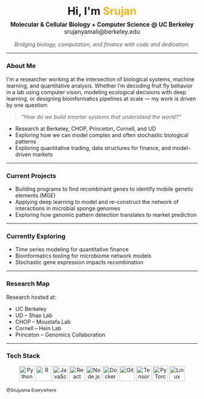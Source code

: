 <h1 align="center">Hi, I'm <span style="color:#FDB515;">Srujan</span></h1>

<p align="center" style="font-size: 1.1em; margin-top: -10px;">
  <strong>Molecular &amp; Cellular Biology + Computer Science</strong>
  <strong>@ UC Berkeley</strong><br/>
  <a href="mailto:srujanyamali@berkeley.edu" style="text-decoration: none; color: inherit;">srujanyamali@berkeley.edu</a>
</p>

<p align="center" style="font-style: italic; color: #555;">
  Bridging biology, computation, and finance with code and dedication.
</p>


---

### About Me

I'm a researcher working at the intersection of biological systems, machine learning, and quantitative analysis. Whether I’m decoding fruit fly behavior in a lab using computer vision, modeling ecological decisions with deep learning, or designing bioinformatics pipelines at scale — my work is driven by one question:

> _"How do we build smarter systems that understand the world?"_

- Research at Berkeley, CHOP, Princeton, Cornell, and UD  
- Exploring how we can model complex and often stochastic biological patterns 
- Exploring quantitative trading, data structures for finance, and model-driven markets

---

### Current Projects

- Building programs to find recombinant genes to identify mobile genetic elements (MGE)
- Applying deep learning to model and re-construct the network of interactions in microbial sponge genomes 
- Exploring how genomic pattern detection translates to market prediction  

---

### Currently Exploring

- Time series modeling for quantitative finance  
- Bioinformatics tooling for microbiome network models
- Stochastic gene expression impacts recombination 

---

### Research Map

Research hosted at:
- UC Berkeley
- UD – Shao Lab  
- CHOP – Moustafa Lab  
- Cornell – Hein Lab  
- Princeton – Genomics Collaboration  

---

### Tech Stack

<p align="center">
  <img src="https://cdn.jsdelivr.net/gh/devicons/devicon/icons/python/python-original.svg" height="40" alt="Python"/>
  <img src="https://cdn.jsdelivr.net/gh/devicons/devicon/icons/r/r-original.svg" height="40" alt="R"/>
  <img src="https://cdn.jsdelivr.net/gh/devicons/devicon/icons/javascript/javascript-original.svg" height="40" alt="JavaScript"/>
  <img src="https://cdn.jsdelivr.net/gh/devicons/devicon/icons/react/react-original.svg" height="40" alt="React"/>
  <img src="https://cdn.jsdelivr.net/gh/devicons/devicon/icons/nodejs/nodejs-original.svg" height="40" alt="Node.js"/>
  <img src="https://cdn.jsdelivr.net/gh/devicons/devicon/icons/docker/docker-original.svg" height="40" alt="Docker"/>
  <img src="https://cdn.jsdelivr.net/gh/devicons/devicon/icons/git/git-original.svg" height="40" alt="Git"/>
  <img src="https://cdn.jsdelivr.net/gh/devicons/devicon/icons/tensorflow/tensorflow-original.svg" height="40" alt="TensorFlow"/>
  <img src="https://cdn.jsdelivr.net/gh/devicons/devicon/icons/pytorch/pytorch-original.svg" height="40" alt="PyTorch"/>
  <img src="https://cdn.jsdelivr.net/gh/devicons/devicon/icons/linux/linux-original.svg" height="40" alt="Linux"/>
</p>

<sub>
  @Srujyama Everywhere
</sub>


